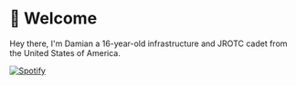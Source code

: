 # 👋 Welcome
Hey there, I'm Damian a 16-year-old infrastructure and JROTC cadet from the United States of America.

[![Spotify](https://spotify-github-profile.vercel.app/api/view?uid=315vn2tathiemgfil4iui3wfm56q&cover_image=true&theme=default)](https://github.com/kittinan/spotify-github-profile)
